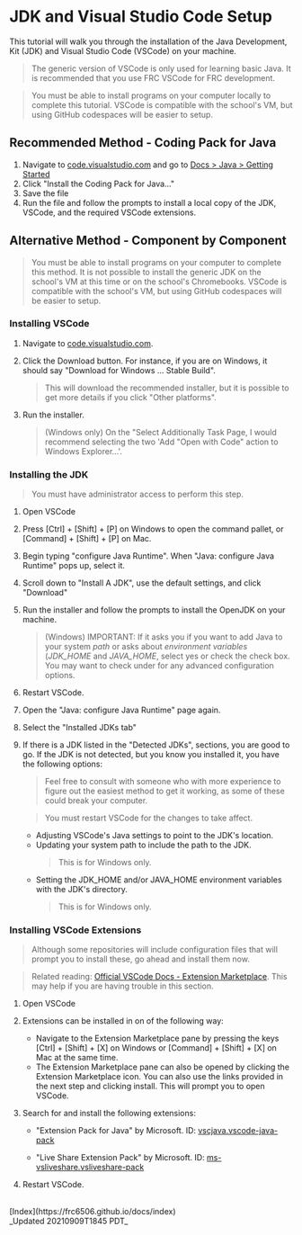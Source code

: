 # JDK and Visual Studio Code Setup

This tutorial will walk you through the installation of the Java Development, Kit (JDK) and Visual Studio Code (VSCode) on your machine.

> The generic version of VSCode is only used for learning basic Java.  It is recommended that you use FRC VSCode for FRC development.

> You must be able to install programs on your computer locally to complete this tutorial.  VSCode is compatible with the school's VM, but using GitHub codespaces will be easier to setup.

## Recommended Method - Coding Pack for Java

1. Navigate to [code.visualstudio.com](https://code.visualstudio.com/) and go to [Docs > Java > Getting Started](https://code.visualstudio.com/docs/java/java-tutorial)
1. Click "Install the Coding Pack for Java..."
1. Save the file
1. Run the file and follow the prompts to install a local copy of the JDK, VSCode, and the required VSCode extensions.

## Alternative Method - Component by Component

> You must be able to install programs on your computer to complete this method.  It is not possible to install the generic JDK on the school's VM at this time or on the school's Chromebooks.  VSCode is compatible with the school's VM, but using GitHub codespaces will be easier to setup.

### Installing VSCode

1. Navigate to [code.visualstudio.com](https://code.visualstudio.com/).

1. Click the Download button.  For instance, if you are on Windows, it should say "Download for Windows ... Stable Build".
    >   This will download the recommended installer, but it is possible to get more details if you click "Other platforms".

1. Run the installer.
    >   (Windows only) On the "Select Additionally Task Page, I would recommend selecting the two 'Add "Open with Code" action to Windows Explorer...'.

### Installing the JDK

> You must have administrator access to perform this step.

1. Open VSCode

2. Press [Ctrl] + [Shift] + [P] on Windows to open the command pallet, or [Command] + [Shift] + [P] on Mac.

3. Begin typing "configure Java Runtime".  When "Java: configure Java Runtime" pops up, select it.

4. Scroll down to "Install A JDK", use the default settings, and click "Download"

5. Run the installer and follow the prompts to install the OpenJDK on your machine.
   > (Windows) IMPORTANT: If it asks you if you want to add Java to your system _path_ or asks about _environment variables_ (_JDK\_HOME_ and _JAVA\_HOME_, select yes or check the check box.  You may want to check under for any advanced configuration options.

6. Restart VSCode.

7. Open the "Java: configure Java Runtime" page again.

8. Select the "Installed JDKs tab"

9. If there is a JDK listed in the "Detected JDKs", sections, you are good to go.  If the JDK is not detected, but you know you installed it, you have the following options:
    > Feel free to consult with someone who with more experience to figure out the easiest method to get it working, as some of these could break your computer.

    > You must restart VSCode for the changes to take affect.
    - Adjusting VSCode's Java settings to point to the JDK's location.
    - Updating your system path to include the path to the JDK.
        > This is for Windows only.
    - Setting the JDK\_HOME and/or JAVA\_HOME environment variables with the JDK's directory.
        > This is for Windows only.

### Installing VSCode Extensions

> Although some repositories will include configuration files that will prompt you to install these, go ahead and install them now.

> Related reading: [Official VSCode Docs - Extension Marketplace](https://code.visualstudio.com/docs/editor/extension-marketplace).  This may help if you are having trouble in this section.

1. Open VSCode

2. Extensions can be installed in on of the following way:
    - Navigate to the Extension Marketplace pane by pressing the keys [Ctrl] + [Shift] + [X] on Windows or [Command] + [Shift] + [X] on Mac at the same time.
    - The Extension Marketplace pane can also be opened by clicking the Extension Marketplace icon.
    You can also use the links provided in the next step and clicking install.  This will prompt you to open VSCode.

3. Search for and install the following extensions:
    - "Extension Pack for Java" by Microsoft.  ID: [vscjava.vscode-java-pack](https://marketplace.visualstudio.com/items?itemName=vscjava.vscode-java-pack)

    - "Live Share Extension Pack" by Microsoft.  ID: [ms-vsliveshare.vsliveshare-pack](https://marketplace.visualstudio.com/items?itemName=ms-vsliveshare.vsliveshare-pack)

4. Restart VSCode.

<br>
[Index](https://frc6506.github.io/docs/index)

<br>
_Updated 20210909T1845 PDT_
